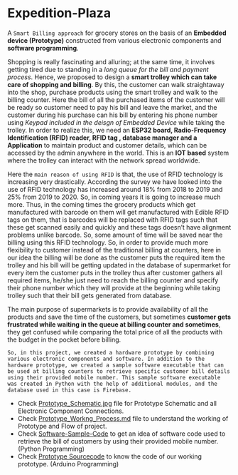 # Expedition-Plaza
A `Smart Billing approach` for grocery stores on the basis of an **Embedded device (Prototype)** constructed from various electronic components and **software programming**.

Shopping is really fascinating and alluring; at the same time, it involves getting tired due to standing in a _long queue for the bill and payment process_. Hence, we proposed to design a **smart trolley which can take care of shopping and billing**. By this, the customer can walk straightaway into the shop, purchase products using the smart trolley and walk to the billing counter. Here the bill of all the purchased items of the customer will be ready so customer need to pay his bill and leave the market, and the customer during his purchase can his bill by entering his phone number using _Keypad included in the deisgn of Embedded Device_ while taking the trolley. In order to realize this, we need an **ESP32 board, Radio-Frequency Identification (RFID) reader, RFID tag , database manager and a Application** to maintain product and customer details, which can be accessed by the admin anywhere in the world. This is an **IOT based** system where the trolley can interact with the network spread worldwide.

Here the `main reason of using RFID` is that, the use of RFID technology is increasing very drastically. According the survey we have looked into the use of RFID technology has increased around 18% from 2018 to 2019 and 25% from 2019 to 2020. So, in coming years it is going to increase much more. Thus, in the coming times the grocery products which get manufactured with barcode on them will get manufactured with Edible RFID tags on them, that is barcodes will be replaced with RFID tags such that these get scanned easily and quickly and these tags doesn’t have alignment problems unlike barcode. So, some amount of time will be saved near the billing using this RFID technology. So, in order to provide much more flexibility to customer instead of the traditional billing at counters, here in our idea the billing will be done as the customer puts the required item the trolley and his bill will be getting updated in the database of supermarket for every item the customer puts in the trolley thus after customer gathers all required items, he/she just need to reach the billing counter and specify their phone number which they will provide at the beginning while taking trolley such that their bill gets generated from database.

The main purpose of supermarkets is to provide availability of all the products and save the time of the customers, but sometimes **customer gets frustrated while waiting in the queue at billing counter and sometimes**, they get confused while comparing the total price of all the products with the budget in the pocket before billing.

`So, in this project, we created a hardware prototype by combining various electronic components and software. In addition to the hardware prototype, we created a sample software executable that can be used at billing counters to retrieve specific customer bill details using their provided mobile number. This sample software executable was created in Python with the help of additional modules, and the database used in this case is Firebase.`

- Check [Prototype_Schematic.jpg](https://github.com/pawar-ashwin/Expedition-Plaza/blob/c8225321261d09635e04718d0657510bfde0f107/Prototype_Schematic.jpg) file for Prototype Schematic and all Electronic Component Connections.
- Check [Prototype_Workng_Process.md](https://github.com/pawar-ashwin/Expedition-Plaza/blob/1fb61992ff03f376b84d65d03050d378d0701482/Prototype_Working_Process.md) file to understand the working of Prototype and Flow of project.
- Check [Software-Sample-Code](https://github.com/pawar-ashwin/Expedition-Plaza/blob/f956c8407aace484d25d18f547c041f9c35756c2/Software-Sample.py) to get an idea of software code used to retrieve the bill of customers by using their provided mobile number. (Python Programming)
- Check [Prototype Sourcecode](https://github.com/pawar-ashwin/Expedition-Plaza/blob/86b0bf57a6aa7670580eee8b0412b50f37dd6169/Prototype_Sourcecode.ino) to know the code of our working prototype. (Arduino Programming)

